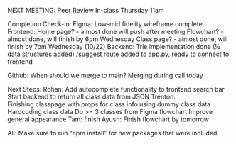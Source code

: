 NEXT MEETING: Peer Review In-class Thursday 11am

Completion Check-in:
Figma:
Low-mid fidelity wireframe complete
Frontend:
Home page? - almost done will push after meeting
Flowchart? - almost done, will finish by 6pm Wednesday
Class page? - almost done, will finish by 7pm Wednesday (10/22)
Backend:
Trie implementation done (½ data structures added)
/suggest route added to app.py, ready to connect to frontend

Github: When should we merge to main? 
Merging during call today


Next Steps:
Rohan: 
Add autocomplete functionality to frontend search bar
Start backend to return all class data from JSON
Trenton:  
Finishing classpage with props for class info using dummy class data
Hardcoding class data
Do >= 3 classes from Figma flowchart
Improve general appearance
Tam: finish
Ayush: Finish flowchart by tomorrow


All:
Make sure to run “npm install” for new packages that were included
